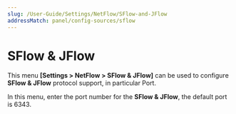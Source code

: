 ```yaml
---
slug: /User-Guide/Settings/NetFlow/SFlow-and-JFlow
addressMatch: panel/config-sources/sflow
---
```


# SFlow & JFlow

This menu **[Settings > NetFlow > SFlow & JFlow]** can be used to configure **SFlow & JFlow** protocol support, in particular Port.

In this menu, enter the port number for the **SFlow & JFlow**, the default port is 6343.
